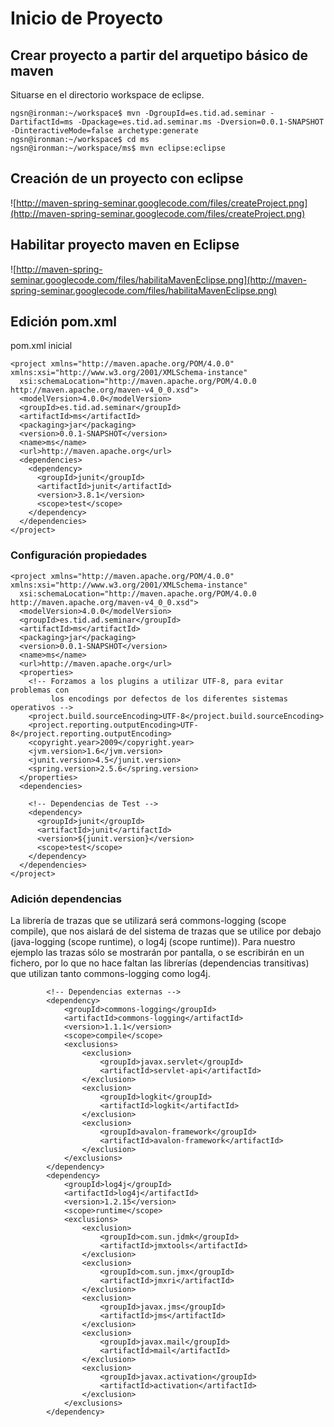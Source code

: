 


# Inicio de Proyecto #
## Crear proyecto a partir del arquetipo básico de maven ##

Situarse en el directorio workspace de eclipse.
```
ngsn@ironman:~/workspace$ mvn -DgroupId=es.tid.ad.seminar -DartifactId=ms -Dpackage=es.tid.ad.seminar.ms -Dversion=0.0.1-SNAPSHOT -DinteractiveMode=false archetype:generate 
ngsn@ironman:~/workspace$ cd ms
ngsn@ironman:~/workspace/ms$ mvn eclipse:eclipse
```

## Creación de un proyecto con eclipse ##

![http://maven-spring-seminar.googlecode.com/files/createProject.png](http://maven-spring-seminar.googlecode.com/files/createProject.png)

## Habilitar proyecto maven en Eclipse ##

![http://maven-spring-seminar.googlecode.com/files/habilitaMavenEclipse.png](http://maven-spring-seminar.googlecode.com/files/habilitaMavenEclipse.png)





## Edición pom.xml ##

pom.xml inicial

```
<project xmlns="http://maven.apache.org/POM/4.0.0" xmlns:xsi="http://www.w3.org/2001/XMLSchema-instance"
  xsi:schemaLocation="http://maven.apache.org/POM/4.0.0 http://maven.apache.org/maven-v4_0_0.xsd">
  <modelVersion>4.0.0</modelVersion>
  <groupId>es.tid.ad.seminar</groupId>
  <artifactId>ms</artifactId>
  <packaging>jar</packaging>
  <version>0.0.1-SNAPSHOT</version>
  <name>ms</name>
  <url>http://maven.apache.org</url>
  <dependencies>
    <dependency>
      <groupId>junit</groupId>
      <artifactId>junit</artifactId>
      <version>3.8.1</version>
      <scope>test</scope>
    </dependency>
  </dependencies>
</project>
```

### Configuración propiedades ###

```
<project xmlns="http://maven.apache.org/POM/4.0.0" xmlns:xsi="http://www.w3.org/2001/XMLSchema-instance"
  xsi:schemaLocation="http://maven.apache.org/POM/4.0.0 http://maven.apache.org/maven-v4_0_0.xsd">
  <modelVersion>4.0.0</modelVersion>
  <groupId>es.tid.ad.seminar</groupId>
  <artifactId>ms</artifactId>
  <packaging>jar</packaging>
  <version>0.0.1-SNAPSHOT</version>
  <name>ms</name>
  <url>http://maven.apache.org</url>
  <properties>
    <!-- Forzamos a los plugins a utilizar UTF-8, para evitar problemas con
         los encodings por defectos de los diferentes sistemas operativos -->
    <project.build.sourceEncoding>UTF-8</project.build.sourceEncoding>
    <project.reporting.outputEncoding>UTF-8</project.reporting.outputEncoding>
    <copyright.year>2009</copyright.year>
    <jvm.version>1.6</jvm.version>
    <junit.version>4.5</junit.version>
    <spring.version>2.5.6</spring.version>
  </properties>
  <dependencies>

    <!-- Dependencias de Test -->
    <dependency>
      <groupId>junit</groupId>
      <artifactId>junit</artifactId>
      <version>${junit.version}</version>
      <scope>test</scope>
    </dependency>
  </dependencies>
</project>
```


### Adición dependencias ###

La librería de trazas que se utilizará será commons-logging (scope compile), que nos aislará de del sistema de trazas que se utilice por debajo (java-logging (scope runtime), o log4j (scope runtime)). Para nuestro ejemplo las trazas sólo se mostrarán por pantalla, o se escribirán en un fichero, por lo que no hace faltan las librerías (dependencias transitivas) que utilizan tanto commons-logging como log4j.

```
        <!-- Dependencias externas -->
		<dependency>
			<groupId>commons-logging</groupId>
			<artifactId>commons-logging</artifactId>
			<version>1.1.1</version>
			<scope>compile</scope>
			<exclusions>
				<exclusion>
					<groupId>javax.servlet</groupId>
					<artifactId>servlet-api</artifactId>
				</exclusion>
				<exclusion>
					<groupId>logkit</groupId>
					<artifactId>logkit</artifactId>
				</exclusion>
				<exclusion>
					<groupId>avalon-framework</groupId>
					<artifactId>avalon-framework</artifactId>
				</exclusion>
			</exclusions>
		</dependency>
		<dependency>
			<groupId>log4j</groupId>
			<artifactId>log4j</artifactId>
			<version>1.2.15</version>
			<scope>runtime</scope>
			<exclusions>
				<exclusion>
					<groupId>com.sun.jdmk</groupId>
					<artifactId>jmxtools</artifactId>
				</exclusion>
				<exclusion>
					<groupId>com.sun.jmx</groupId>
					<artifactId>jmxri</artifactId>
				</exclusion>
				<exclusion>
					<groupId>javax.jms</groupId>
					<artifactId>jms</artifactId>
				</exclusion>
				<exclusion>
					<groupId>javax.mail</groupId>
					<artifactId>mail</artifactId>
				</exclusion>
				<exclusion>
					<groupId>javax.activation</groupId>
					<artifactId>activation</artifactId>
				</exclusion>
			</exclusions>
		</dependency>
```